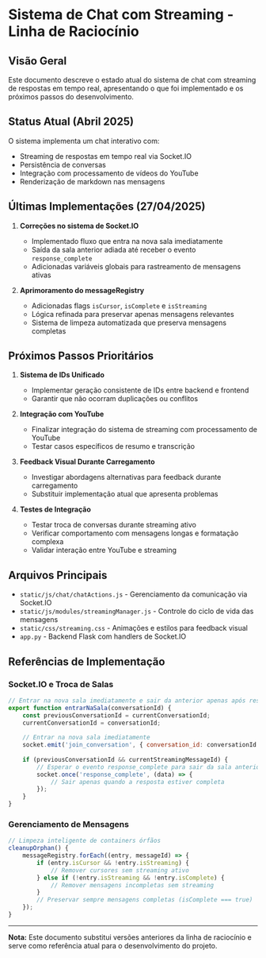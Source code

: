 # Sistema de Chat com Streaming - Linha de Raciocínio

## Visão Geral
Este documento descreve o estado atual do sistema de chat com streaming de respostas em tempo real, apresentando o que foi implementado e os próximos passos do desenvolvimento.

## Status Atual (Abril 2025)
O sistema implementa um chat interativo com:
- Streaming de respostas em tempo real via Socket.IO
- Persistência de conversas 
- Integração com processamento de vídeos do YouTube
- Renderização de markdown nas mensagens

## Últimas Implementações (27/04/2025)
1. **Correções no sistema de Socket.IO**
   - Implementado fluxo que entra na nova sala imediatamente
   - Saída da sala anterior adiada até receber o evento `response_complete`
   - Adicionadas variáveis globais para rastreamento de mensagens ativas

2. **Aprimoramento do messageRegistry**
   - Adicionadas flags `isCursor`, `isComplete` e `isStreaming`
   - Lógica refinada para preservar apenas mensagens relevantes
   - Sistema de limpeza automatizada que preserva mensagens completas

## Próximos Passos Prioritários
1. **Sistema de IDs Unificado**
   - Implementar geração consistente de IDs entre backend e frontend
   - Garantir que não ocorram duplicações ou conflitos

2. **Integração com YouTube**
   - Finalizar integração do sistema de streaming com processamento de YouTube
   - Testar casos específicos de resumo e transcrição

3. **Feedback Visual Durante Carregamento**
   - Investigar abordagens alternativas para feedback durante carregamento
   - Substituir implementação atual que apresenta problemas

4. **Testes de Integração**
   - Testar troca de conversas durante streaming ativo
   - Verificar comportamento com mensagens longas e formatação complexa
   - Validar interação entre YouTube e streaming

## Arquivos Principais
- `static/js/chat/chatActions.js` - Gerenciamento da comunicação via Socket.IO
- `static/js/modules/streamingManager.js` - Controle do ciclo de vida das mensagens
- `static/css/streaming.css` - Animações e estilos para feedback visual
- `app.py` - Backend Flask com handlers de Socket.IO

## Referências de Implementação

### Socket.IO e Troca de Salas
```javascript
// Entrar na nova sala imediatamente e sair da anterior apenas após response_complete
export function entrarNaSala(conversationId) {
    const previousConversationId = currentConversationId;
    currentConversationId = conversationId;
    
    // Entrar na nova sala imediatamente
    socket.emit('join_conversation', { conversation_id: conversationId });
    
    if (previousConversationId && currentStreamingMessageId) {
        // Esperar o evento response_complete para sair da sala anterior
        socket.once('response_complete', (data) => {
            // Sair apenas quando a resposta estiver completa
        });
    }
}
```

### Gerenciamento de Mensagens
```javascript
// Limpeza inteligente de containers órfãos
cleanupOrphan() {
    messageRegistry.forEach((entry, messageId) => {
        if (entry.isCursor && !entry.isStreaming) {
            // Remover cursores sem streaming ativo
        } else if (!entry.isStreaming && !entry.isComplete) {
            // Remover mensagens incompletas sem streaming
        }
        // Preservar sempre mensagens completas (isComplete === true)
    });
}
```

---

**Nota:** Este documento substitui versões anteriores da linha de raciocínio e serve como referência atual para o desenvolvimento do projeto. 